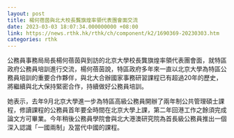 ```yaml
---
layout: post
title: 楊何蓓茵與北大校長龔旗煌率領代表團會面交流
date: 2023-03-03 18:07:34.000000000 +08:00
link: https://news.rthk.hk/rthk/ch/component/k2/1690369-20230303.htm
categories: rthk
---
```


公務員事務局局長楊何蓓茵與到訪的北京大學校長龔旗煌率領代表團會面，就特區政府公務員培訓進行交流，楊何蓓茵說，特區政府多年來一直以北京大學為特區公務員培訓的重要合作夥伴，與北大合辦國家事務研習課程已有超過20年的歷史，將繼續與北大保持緊密合作，持續做好公務員培訓。

她表示，去年9月北京大學進一步為特區高級公務員開辦了兩年制公共管理碩士課程，修讀課程的公務員首年要全時間在北京大學上課，第二年回港工作之餘須完成論文方可畢業。今年稍後公務員學院會與北大港澳研究院為首長級公務員推出一個深入認識「一國兩制」及當代中國的課程。
